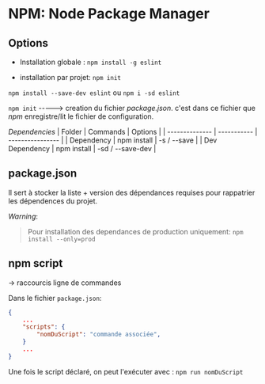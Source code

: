 # NPM: Node Package Manager

## Options
- Installation globale :  ``npm install -g eslint``

- installation par projet:
``npm init``

``npm install --save-dev eslint``
ou
``npm i -sd eslint``

``npm init`` -----> creation du fichier *package.json*. c'est dans ce fichier que *npm* enregistre/lit  le fichier de configuration.

*Dependencies*
| Folder         | Commands    | Options          |
| -------------- | ----------- | ---------------- |
| Dependency     | npm install | -s  / --save     |
| Dev Dependency | npm install | -sd / --save-dev |

## package.json
Il sert à stocker la liste + version des dépendances requises pour rappatrier les dépendences du projet.

*Warning*:
> Pour installation des dependances de production uniquement: ``npm install --only=prod``

## npm script
-> raccourcis ligne de commandes

Dans le fichier ``package.json``:
```json
{
    ...
    "scripts": {
        "nomDuScript": "commande associée",
    }
    ...
}
```

Une fois le script déclaré, on peut l'exécuter avec :
``npm run nomDuScript``